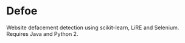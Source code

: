 # Defoe
Website defacement detection using scikit-learn, LiRE and Selenium. Requires Java and Python 2.
